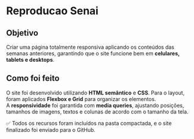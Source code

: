 # Reproducao Senai

## Objetivo
Criar uma página totalmente responsiva aplicando os conteúdos das semanas anteriores, garantindo que o site funcione bem em **celulares, tablets e desktops**.

## Como foi feito
O site foi desenvolvido utilizando **HTML semântico** e **CSS**. Para o layout, foram aplicados **Flexbox e Grid** para organizar os elementos.  
A **responsividade** foi garantida com **media queries**, ajustando posições, tamanhos de imagens, textos e colunas de acordo com o tamanho da tela.  


✅ Todos os recursos foram incluídos na pasta compactada, e o site finalizado foi enviado para o GitHub.  
